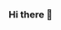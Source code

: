 ### Hi there 👋

<!--
**alessa-lou/alessa-lou** is a ✨ _special_ ✨ repository because its `README.md` (this file) appears on your GitHub profile.

- 🔭 I’m currently working on the HTML/CSS front-end of my Rock-Paper-Scissors web app
- 🌱 I’m currently learning [React](https://reactjs.org)
- 💬 Ask me about my weird/ eclectic career (golf magazine, to petting zoo, to alternative fashion, to full-stack developer!)
- 📫 How to reach me: alessa_hardwick@live.co.uk

